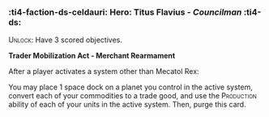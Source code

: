 ### :ti4-faction-ds-celdauri: **Hero**: Titus Flavius - _Councilman_ :ti4-ds:

<span style="font-variant:small-caps;">Unlock</span>: Have 3 scored objectives.

**Trader Mobilization Act - Merchant Rearmament**

After a player activates a system other than Mecatol Rex:

You may place 1 space dock on a planet you control in the active system, convert each of your commodities to a trade good, and use the <span style="font-variant:small-caps;">Production</span> ability of each of your units in the active system. Then, purge this card.
